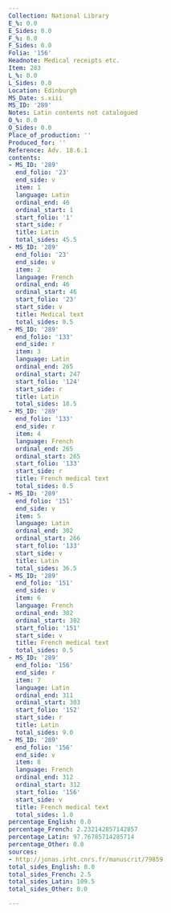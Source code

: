 ```yaml
---
Collection: National Library
E_%: 0.0
E_Sides: 0.0
F_%: 0.0
F_Sides: 0.0
Folia: '156'
Headnote: Medical receipts etc.
Item: 283
L_%: 0.0
L_Sides: 0.0
Location: Edinburgh
MS_Date: s.xiii
MS_ID: '289'
Notes: Latin contents not catalogued
O_%: 0.0
O_Sides: 0.0
Place_of_production: ''
Produced_for: ''
Reference: Adv. 18.6.1
contents:
- MS_ID: '289'
  end_folio: '23'
  end_side: v
  item: 1
  language: Latin
  ordinal_end: 46
  ordinal_start: 1
  start_folio: '1'
  start_side: r
  title: Latin
  total_sides: 45.5
- MS_ID: '289'
  end_folio: '23'
  end_side: v
  item: 2
  language: French
  ordinal_end: 46
  ordinal_start: 46
  start_folio: '23'
  start_side: v
  title: Medical text
  total_sides: 0.5
- MS_ID: '289'
  end_folio: '133'
  end_side: r
  item: 3
  language: Latin
  ordinal_end: 265
  ordinal_start: 247
  start_folio: '124'
  start_side: r
  title: Latin
  total_sides: 18.5
- MS_ID: '289'
  end_folio: '133'
  end_side: r
  item: 4
  language: French
  ordinal_end: 265
  ordinal_start: 265
  start_folio: '133'
  start_side: r
  title: French medical text
  total_sides: 0.5
- MS_ID: '289'
  end_folio: '151'
  end_side: v
  item: 5
  language: Latin
  ordinal_end: 302
  ordinal_start: 266
  start_folio: '133'
  start_side: v
  title: Latin
  total_sides: 36.5
- MS_ID: '289'
  end_folio: '151'
  end_side: v
  item: 6
  language: French
  ordinal_end: 302
  ordinal_start: 302
  start_folio: '151'
  start_side: v
  title: French medical text
  total_sides: 0.5
- MS_ID: '289'
  end_folio: '156'
  end_side: r
  item: 7
  language: Latin
  ordinal_end: 311
  ordinal_start: 303
  start_folio: '152'
  start_side: r
  title: Latin
  total_sides: 9.0
- MS_ID: '289'
  end_folio: '156'
  end_side: v
  item: 8
  language: French
  ordinal_end: 312
  ordinal_start: 312
  start_folio: '156'
  start_side: v
  title: French medical text
  total_sides: 1.0
percentage_English: 0.0
percentage_French: 2.232142857142857
percentage_Latin: 97.76785714285714
percentage_Other: 0.0
sources:
- http://jonas.irht.cnrs.fr/manuscrit/79859
total_sides_English: 0.0
total_sides_French: 2.5
total_sides_Latin: 109.5
total_sides_Other: 0.0

---
```

